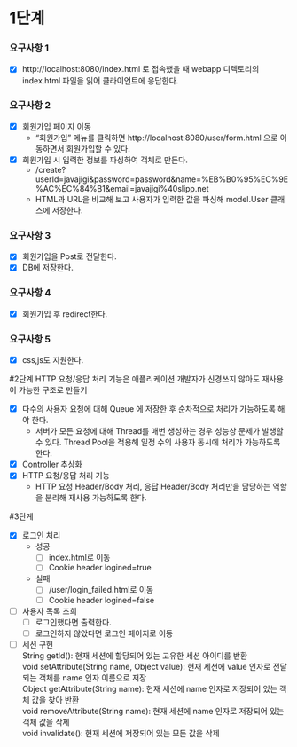 # 1단계
### 요구사항 1
-[x] http://localhost:8080/index.html 로 접속했을 때 webapp 디렉토리의 index.html 파일을 읽어 클라이언트에 응답한다.

### 요구사항 2
-[x] 회원가입 페이지 이동
  - “회원가입” 메뉴를 클릭하면 http://localhost:8080/user/form.html 으로 이동하면서 회원가입할 수 있다.
-[x] 회원가입 시 입력한 정보를 파싱하여 객체로 만든다.
  - /create?userId=javajigi&password=password&name=%EB%B0%95%EC%9E%AC%EC%84%B1&email=javajigi%40slipp.net 
  - HTML과 URL을 비교해 보고 사용자가 입력한 값을 파싱해 model.User 클래스에 저장한다.
  
### 요구사항 3
-[x] 회원가입을 Post로 전달한다.
-[x] DB에 저장한다.

### 요구사항 4
-[x] 회원가입 후 redirect한다.

### 요구사항 5
-[x] css,js도 지원한다. 


#2단계
 HTTP 요청/응답 처리 기능은 애플리케이션 개발자가 신경쓰지 않아도 재사용이 가능한 구조로 만들기
-[x] 다수의 사용자 요청에 대해 Queue 에 저장한 후 순차적으로 처리가 가능하도록 해야 한다.
  - 서버가 모든 요청에 대해 Thread를 매번 생성하는 경우 성능상 문제가 발생할 수 있다. Thread Pool을 적용해 일정 수의 사용자 동시에 처리가 가능하도록 한다.
-[x] Controller 추상화
-[x] HTTP 요청/응답 처리 기능
  - HTTP 요청 Header/Body 처리, 응답 Header/Body 처리만을 담당하는 역할을 분리해 재사용 가능하도록 한다.
  
#3단계
-[x] 로그인 처리
    - 성공
        -[ ] index.html로 이동
        -[ ] Cookie header logined=true
    - 실패
        -[ ] /user/login_failed.html로 이동
        -[ ] Cookie header logined=false
-[ ] 사용자 목록 조희
    -[ ] 로그인했다면 출력한다.
    -[ ] 로그인하지 않았다면 로그인 페이지로 이동
-[ ] 세션 구현       
    String getId(): 현재 세션에 할당되어 있는 고유한 세션 아이디를 반환  
    void setAttribute(String name, Object value): 현재 세션에 value 인자로 전달되는 객체를 name 인자 이름으로 저장  
    Object getAttribute(String name): 현재 세션에 name 인자로 저장되어 있는 객체 값을 찾아 반환  
    void removeAttribute(String name): 현재 세션에 name 인자로 저장되어 있는 객체 값을 삭제  
    void invalidate(): 현재 세션에 저장되어 있는 모든 값을 삭제 